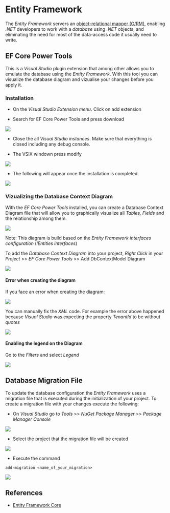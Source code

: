 # Entity Framework

The *Entity Framework* servers an [object-relational mapper (O/RM)](https://en.wikipedia.org/wiki/Object-relational_mapping), enabling *.NET* developers to work with a *database* using *.NET* objects, and eliminating the need for most of the data-access code it usually need to write.

## EF Core Power Tools 

This is a *Visual Studio* plugin extension that among other allows you to emulate the database using the *Entity Framework*. With this tool you can visualize the database diagram and vizualise your changes before you apply it.

### Installation

- On the *Visual Studio Extension menu*. Click on add extension 

- Search for EF Core Power Tools and press download 

![]( ../src/entity_framework/ef_core_power_tools.png )

- Close the all *Visual Studio instances*. Make sure that everything is closed including any debug console.

- The VSIX windown press modify

![]( ../src/entity_framework/ef_core_power_tools_installation.png )

- The following will appear once the installation is completed 

![]( ../src/entity_framework/ef_core_power_tools_installation_completed.png )

### Vizualizing the Database Context Diagram 

With the *EF Core Power Tools* installed, you can create a Database Context Diagram file that will allow you to graphically visualize all *Tables, Fields* and the relationship among them.

![]( ../src/entity_framework/ef_core_db_context_model_diagram.png )

Note: This diagram is build based on the *Entity Framework interfaces configuration* (*IEntities interfaces*)

To add the *Database Context Diagram* into your project, *Right Click* in your *Project* >> *EF Core Power Tools* >> Add DbContextModel Diagram

![]( ../src/entity_framework/ef_core_db_context_model_diagram_add.png )

#### Error when creating the diagram 

If you face an error when creating the diagram:

![]( ../src/entity_framework/ef_core_db_context_model_diagram_error.png )

You can manually fix the *XML* code. For example the error above happened because *Visual Studio* was expecting the property *TenantId* to be without *quotes*

![]( ../src/entity_framework/ef_core_db_context_model_diagram_error_fix.png )

#### Enabling the legend on the Diagram 

Go to the *Filters* and select *Legend*

![]( ../src/entity_framework/ef_core_db_context_model_diagram_legend.png )

## Database Migration File

To update the database configuration the *Entity Framework* uses a migration file that is executed during the initialization of your project. To create a migration file with your changes execute the following:

- On *Visual Studio* go to *Tools* >> *NuGet Package Manager* >> *Package Manager Console* 

![]( ../src/entity_framework/package_console_manager.png )

- Select the project that the migration file will be created 

![]( ../src/entity_framework/package_console_manager_project.png )

- Execute the command 

```shell
add-migration <name_of_your_migration>
```

![]( ../src/entity_framework/add_migration_command.png )



## References 

- [Entity Framework Core](https://docs.microsoft.com/en-us/ef/core/)
